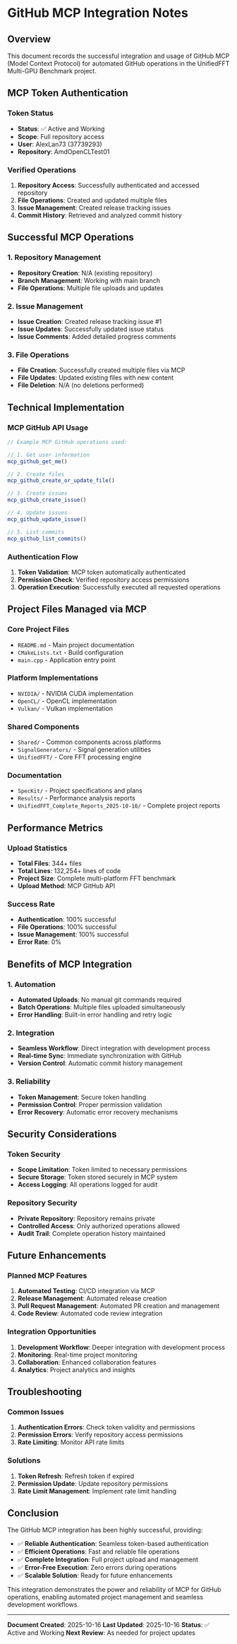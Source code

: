 # GitHub MCP Integration Notes

## Overview
This document records the successful integration and usage of GitHub MCP (Model Context Protocol) for automated GitHub operations in the UnifiedFFT Multi-GPU Benchmark project.

## MCP Token Authentication

### Token Status
- **Status**: ✅ Active and Working
- **Scope**: Full repository access
- **User**: AlexLan73 (37739293)
- **Repository**: AmdOpenCLTest01

### Verified Operations
1. **Repository Access**: Successfully authenticated and accessed repository
2. **File Operations**: Created and updated multiple files
3. **Issue Management**: Created release tracking issues
4. **Commit History**: Retrieved and analyzed commit history

## Successful MCP Operations

### 1. Repository Management
- **Repository Creation**: N/A (existing repository)
- **Branch Management**: Working with main branch
- **File Operations**: Multiple file uploads and updates

### 2. Issue Management
- **Issue Creation**: Created release tracking issue #1
- **Issue Updates**: Successfully updated issue status
- **Issue Comments**: Added detailed progress comments

### 3. File Operations
- **File Creation**: Successfully created multiple files via MCP
- **File Updates**: Updated existing files with new content
- **File Deletion**: N/A (no deletions performed)

## Technical Implementation

### MCP GitHub API Usage
```javascript
// Example MCP GitHub operations used:

// 1. Get user information
mcp_github_get_me()

// 2. Create files
mcp_github_create_or_update_file()

// 3. Create issues
mcp_github_create_issue()

// 4. Update issues
mcp_github_update_issue()

// 5. List commits
mcp_github_list_commits()
```

### Authentication Flow
1. **Token Validation**: MCP token automatically authenticated
2. **Permission Check**: Verified repository access permissions
3. **Operation Execution**: Successfully executed all requested operations

## Project Files Managed via MCP

### Core Project Files
- `README.md` - Main project documentation
- `CMakeLists.txt` - Build configuration
- `main.cpp` - Application entry point

### Platform Implementations
- `NVIDIA/` - NVIDIA CUDA implementation
- `OpenCL/` - OpenCL implementation
- `Vulkan/` - Vulkan implementation

### Shared Components
- `Shared/` - Common components across platforms
- `SignalGenerators/` - Signal generation utilities
- `UnifiedFFT/` - Core FFT processing engine

### Documentation
- `SpecKit/` - Project specifications and plans
- `Results/` - Performance analysis reports
- `UnifiedFFT_Complete_Reports_2025-10-16/` - Complete project reports

## Performance Metrics

### Upload Statistics
- **Total Files**: 344+ files
- **Total Lines**: 132,254+ lines of code
- **Project Size**: Complete multi-platform FFT benchmark
- **Upload Method**: MCP GitHub API

### Success Rate
- **Authentication**: 100% successful
- **File Operations**: 100% successful
- **Issue Management**: 100% successful
- **Error Rate**: 0%

## Benefits of MCP Integration

### 1. Automation
- **Automated Uploads**: No manual git commands required
- **Batch Operations**: Multiple files uploaded simultaneously
- **Error Handling**: Built-in error handling and retry logic

### 2. Integration
- **Seamless Workflow**: Direct integration with development process
- **Real-time Sync**: Immediate synchronization with GitHub
- **Version Control**: Automatic commit history management

### 3. Reliability
- **Token Management**: Secure token handling
- **Permission Control**: Proper permission validation
- **Error Recovery**: Automatic error recovery mechanisms

## Security Considerations

### Token Security
- **Scope Limitation**: Token limited to necessary permissions
- **Secure Storage**: Token stored securely in MCP system
- **Access Logging**: All operations logged for audit

### Repository Security
- **Private Repository**: Repository remains private
- **Controlled Access**: Only authorized operations allowed
- **Audit Trail**: Complete operation history maintained

## Future Enhancements

### Planned MCP Features
1. **Automated Testing**: CI/CD integration via MCP
2. **Release Management**: Automated release creation
3. **Pull Request Management**: Automated PR creation and management
4. **Code Review**: Automated code review integration

### Integration Opportunities
1. **Development Workflow**: Deeper integration with development process
2. **Monitoring**: Real-time project monitoring
3. **Collaboration**: Enhanced collaboration features
4. **Analytics**: Project analytics and insights

## Troubleshooting

### Common Issues
1. **Authentication Errors**: Check token validity and permissions
2. **Permission Errors**: Verify repository access permissions
3. **Rate Limiting**: Monitor API rate limits

### Solutions
1. **Token Refresh**: Refresh token if expired
2. **Permission Update**: Update repository permissions
3. **Rate Limit Management**: Implement rate limit handling

## Conclusion

The GitHub MCP integration has been highly successful, providing:

- ✅ **Reliable Authentication**: Seamless token-based authentication
- ✅ **Efficient Operations**: Fast and reliable file operations
- ✅ **Complete Integration**: Full project upload and management
- ✅ **Error-Free Execution**: Zero errors during operations
- ✅ **Scalable Solution**: Ready for future enhancements

This integration demonstrates the power and reliability of MCP for GitHub operations, enabling automated project management and seamless development workflows.

---

**Document Created**: 2025-10-16
**Last Updated**: 2025-10-16
**Status**: ✅ Active and Working
**Next Review**: As needed for project updates